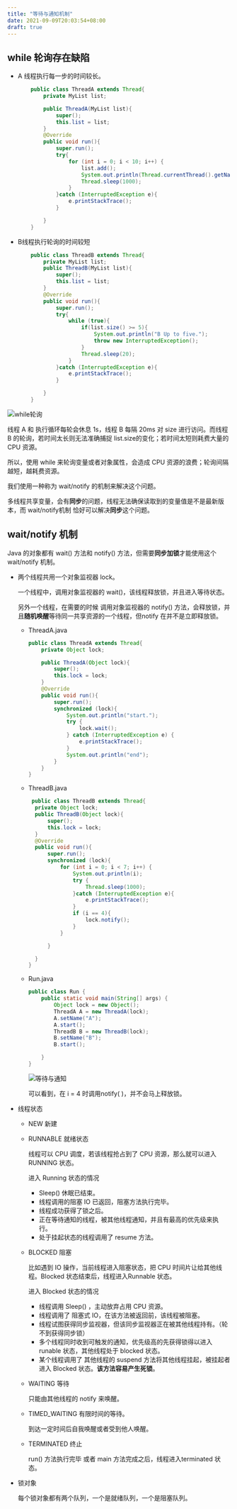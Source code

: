 ```yaml
---
title: "等待与通知机制"
date: 2021-09-09T20:03:54+08:00
draft: true
---
```


## while 轮询存在缺陷
- A 线程执行每一步的时间较长。
    ```java
        public class ThreadA extends Thread{
            private MyList list;

            public ThreadA(MyList list){
                super();
                this.list = list;
            }
            @Override
            public void run(){
                super.run();
                try{
                    for (int i = 0; i < 10; i++) {
                        list.add();
                        System.out.println(Thread.currentThread().getName() + " Add " + i);
                        Thread.sleep(1000);
                    }
                }catch (InterruptedException e){
                    e.printStackTrace();
                }

            }
        }

    ```

- B线程执行轮询的时间较短

    ```java
        public class ThreadB extends Thread{
            private MyList list;
            public ThreadB(MyList list){
                super();
                this.list = list;
            }
            @Override
            public void run(){
                super.run();
                try{
                    while (true){
                        if(list.size() >= 5){
                            System.out.println("B Up to five.");
                            throw new InterruptedException();
                        }
                        Thread.sleep(20);
                    }
                }catch (InterruptedException e){
                    e.printStackTrace();
                }

            }
        }
    ```
![while轮询](/多线程/3.线程通信/while轮询.png)

线程 A 和 执行循环每轮会休息 1s，线程 B 每隔 20ms 对 size 进行访问。而线程 B 的轮询，若时间太长则无法准确捕捉 list.size的变化；若时间太短则耗费大量的 CPU 资源。

所以，使用 while 来轮询变量或者对象属性，会造成 CPU 资源的浪费；轮询间隔越短，越耗费资源。

我们使用一种称为 wait/notify 的机制来解决这个问题。


多线程共享变量，会有**同步**的问题，线程无法确保读取到的变量值是不是最新版本，而 wait/notify机制 恰好可以解决**同步**这个问题。 

## wait/notify 机制

Java 的对象都有 wait() 方法和 notify() 方法，但需要**同步加锁**才能使用这个 wait/notify 机制。

- 两个线程共用一个对象监视器 lock。
  
  一个线程中，调用对象监视器的 wait()，该线程释放锁，并且进入等待状态。

  另外一个线程，在需要的时候 调用对象监视器的 notify() 方法，会释放锁，并且**随机唤醒**等待同一共享资源的一个线程，但notify 在并不是立即释放锁。

  - ThreadA.java
    ```java
    public class ThreadA extends Thread{
        private Object lock;

        public ThreadA(Object lock){
            super();
            this.lock = lock;
        }
        @Override
        public void run(){
            super.run();
            synchronized (lock){
                System.out.println("start.");
                try {
                    lock.wait();
                } catch (InterruptedException e) {
                    e.printStackTrace();
                }
                System.out.println("end");
            }
        }
    }
    ```
  - ThreadB.java
      ```java
       public class ThreadB extends Thread{
        private Object lock;
        public ThreadB(Object lock){
            super();
            this.lock = lock;
        }
        @Override
        public void run(){
            super.run();
            synchronized (lock){
                for (int i = 0; i < 7; i++) {
                    System.out.println(i);
                    try {
                        Thread.sleep(1000);
                    }catch (InterruptedException e){
                        e.printStackTrace();
                    }
                    if (i == 4){
                        lock.notify();
                    }
                }

            }

        }
    }
      ```
    

  - Run.java

    ```java
    public class Run {
        public static void main(String[] args) {
            Object lock = new Object();
            ThreadA A = new ThreadA(lock);
            A.setName("A");
            A.start();
            ThreadB B = new ThreadB(lock);
            B.setName("B");
            B.start();

        }
    }
    ```

    ![等待与通知](/多线程/3.线程通信/wait_notify.png)
    
    可以看到，在 i = 4 时调用notify( )，并不会马上释放锁。  

- 线程状态
  - NEW 新建
  - RUNNABLE 就绪状态

    线程可以 CPU 调度，若该线程抢占到了 CPU 资源，那么就可以进入 RUNNING 状态。
    
    进入 Running 状态的情况
    - Sleep() 休眠已结束。
    - 线程调用的阻塞 IO 已返回，阻塞方法执行完毕。
    - 线程成功获得了锁之后。
    - 正在等待通知的线程，被其他线程通知，并且有最高的优先级来执行。
    - 处于挂起状态的线程调用了 resume 方法。
  - BLOCKED 阻塞

    比如遇到 IO 操作，当前线程进入阻塞状态，把 CPU 时间片让给其他线程。Blocked 状态结束后，线程进入Runnable 状态。
    
    进入 Blocked 状态的情况
    - 线程调用 Sleep() ，主动放弃占用 CPU 资源。
    - 线程调用了 阻塞式 IO，在该方法被返回前，该线程被阻塞。
    - 线程试图获得同步监视器，但该同步监视器正在被其他线程持有。（轮不到获得同步锁）
    - 多个线程同时收到可触发的通知，优先级高的先获得锁得以进入runable 状态，其他线程处于 blocked 状态。
    - 某个线程调用了 其他线程的 suspend 方法将其他线程挂起，被挂起者进入 Blocked 状态。**该方法容易产生死锁**。

  - WAITING 等待

    只能由其他线程的 notify 来唤醒。
  - TIMED_WAITING 有限时间的等待。

    到达一定时间后自我唤醒或者受到他人唤醒。

  - TERMINATED 终止

    run() 方法执行完毕 或者 main 方法完成之后，线程进入terminated 状态。

- 锁对象

  每个锁对象都有两个队列，一个是就绪队列，一个是阻塞队列。

